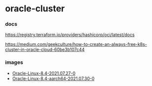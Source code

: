 # oracle-cluster

### docs

https://registry.terraform.io/providers/hashicorp/oci/latest/docs

https://medium.com/geekculture/how-to-create-an-always-free-k8s-cluster-in-oracle-cloud-60be3b107c44

### images

- [Oracle-Linux-8.4-2021.07.27-0](https://docs.oracle.com/en-us/iaas/images/image/f20551e8-ae52-4d99-9b5f-3c32c473e07f/)
- [Oracle-Linux-8.4-aarch64-2021.07.30-0](https://docs.oracle.com/en-us/iaas/images/image/2c803955-b2c7-4836-b3d0-761302e008d5/)
